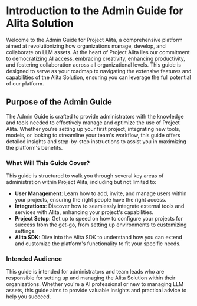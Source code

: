 # Introduction to the Admin Guide for Alita Solution

Welcome to the Admin Guide for Project Alita, a comprehensive platform aimed at revolutionizing how organizations manage, develop, and collaborate on LLM assets. At the heart of Project Alita lies our commitment to democratizing AI access, embracing creativity, enhancing productivity, and fostering collaboration across all organizational levels. This guide is designed to serve as your roadmap to navigating the extensive features and capabilities of the Alita Solution, ensuring you can leverage the full potential of our platform.

## Purpose of the Admin Guide

The Admin Guide is crafted to provide administrators with the knowledge and tools needed to effectively manage and optimize the use of Project Alita. Whether you're setting up your first project, integrating new tools, models, or looking to streamline your team's workflow, this guide offers detailed insights and step-by-step instructions to assist you in maximizing the platform's benefits.

### What Will This Guide Cover?

This guide is structured to walk you through several key areas of administration within Project Alita, including but not limited to:

* **User Management**: Learn how to add, invite, and manage users within your projects, ensuring the right people have the right access.
* **Integrations**: Discover how to seamlessly integrate external tools and services with Alita, enhancing your project's capabilities.
* **Project Setup**: Get up to speed on how to configure your projects for success from the get-go, from setting up environments to customizing settings.
* **Alita SDK**: Dive into the Alita SDK to understand how you can extend and customize the platform's functionality to fit your specific needs.

### Intended Audience

This guide is intended for administrators and team leads who are responsible for setting up and managing the Alita Solution within their organizations. Whether you're a AI professional or new to managing LLM assets, this guide aims to provide valuable insights and practical advice to help you succeed.


